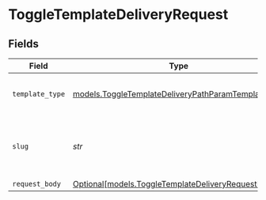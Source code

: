 # ToggleTemplateDeliveryRequest


## Fields

| Field                                                                                                          | Type                                                                                                           | Required                                                                                                       | Description                                                                                                    | Example                                                                                                        |
| -------------------------------------------------------------------------------------------------------------- | -------------------------------------------------------------------------------------------------------------- | -------------------------------------------------------------------------------------------------------------- | -------------------------------------------------------------------------------------------------------------- | -------------------------------------------------------------------------------------------------------------- |
| `template_type`                                                                                                | [models.ToggleTemplateDeliveryPathParamTemplateType](../models/toggletemplatedeliverypathparamtemplatetype.md) | :heavy_check_mark:                                                                                             | The type of template to toggle delivery for                                                                    | email                                                                                                          |
| `slug`                                                                                                         | *str*                                                                                                          | :heavy_check_mark:                                                                                             | The slug of the template for which to toggle delivery                                                          | welcome-email                                                                                                  |
| `request_body`                                                                                                 | [Optional[models.ToggleTemplateDeliveryRequestBody]](../models/toggletemplatedeliveryrequestbody.md)           | :heavy_minus_sign:                                                                                             | N/A                                                                                                            |                                                                                                                |